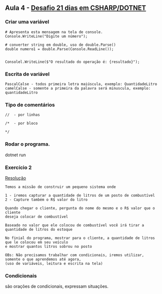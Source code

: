 ## Aula 4 - [Desafio 21 dias em CSHARP/DOTNET](../../README.md)


### Criar uma variável
```
# Apresenta esta mensagem na tela de console.
Console.WriteLine("Digite um número");

# converter string em double, uso de double.Parse()
double numero1 = double.Parse(Console.ReadLine());


Consolel.WriteLine($"O resultado do operação é: {resultado}");
```

### Escrita de variável
```
PascalCalse - todos primeira letra maiúscula, exemplo: QuantidadeLitro
camelCalse - somente a primeira da palavra será minuscula, exemplo: quantidadeLitro
```
### Tipo de comentários

```
//  - por linhas

/*  - por bloco

*/
```

### Rodar o programa.
dotnet run


### Exercício 2
[Resolução](../exercicios/exercicio0401.cs)
```
Temos a missão de construir um pequeno sistema onde

1 - iremos capturar a quantidade de litros de um posto de combustível
2 - Capture também o R$ valor do litro

Quando chegar o cliente, pergunta do nome do mesmo e o R$ valor que o cliente
deseja colocar de combustível

Baseado no valor que ele colocou de combustível você irá tirar a quantidade de litros do estoque

No finial do programa, mostrar para o cliente, a quantidade de litros que le colocou em seu veículo
e mostrar quantos litros sobrou no posto

OBs: Não precisamos trabalhar com condicionais, iremos utilizar, somente o que aprendemos até agora,
(uso de variáveis, leitura e escrita na tela)
```

### Condicionais

são orações de condicionais, expressam situações.
